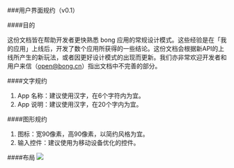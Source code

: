 ###用户界面规约（v0.1）

####目的

这份文档皆在帮助开发者更快熟悉 bong 应用的常规设计模式。这些经验是在「我的应用」上线后，开发了数个应用所获得的一些结论。这份文档会根据新API的上线所产生的新玩法，或者因更好设计模式的出现而更新。我们亦非常欢迎开发者和用户来信（open@bong.cn）指出文档中不完善的部分。

####文字规约

1. App 名称：建议使用汉字，在6个字符内为宜。
2. App 说明：建议使用汉字，在20个字内为宜。

####图形规约

1. 图标：宽90像素，高90像素，以简约风格为宜。
2. 输入控件：建议使用为移动设备优化的控件。

####布局
![](https://raw.githubusercontent.com/Ginshell/bongOpenPlatform/master/images/mainui.jpg)
